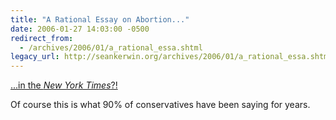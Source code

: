 ```yaml
---
title: "A Rational Essay on Abortion..."
date: 2006-01-27 14:03:00 -0500
redirect_from:
  - /archives/2006/01/a_rational_essa.shtml
legacy_url: http://seankerwin.org/archives/2006/01/a_rational_essa.shtml
---
```

<p><a href="http://www.nytimes.com/2006/01/22/opinion/22saletan.html?ei=5090&amp;en=226e8bc4245f24a5&amp;ex=1295586000&amp;partner=rssuserland&amp;emc=rss&amp;pagewanted=all">...in the <i>New York Times</i>?!</a></p>

<p>Of course this is what 90% of conservatives have been saying for years.</p>
